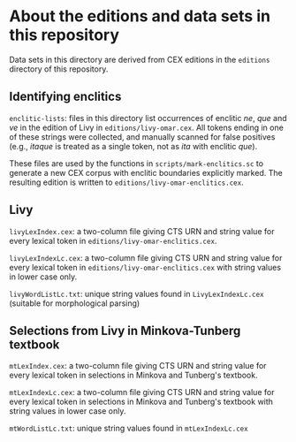 # About the editions and data sets in this repository

Data sets in this directory are derived from CEX editions in the `editions` directory of this repository.


## Identifying enclitics

`enclitic-lists`:  files in this directory list occurrences of enclitic *ne*, *que* and *ve* in the edition of Livy in `editions/livy-omar.cex`.  All tokens ending in one of these strings were collected, and manually scanned for false positives (e.g., *itaque* is treated as a single token, not as *ita* with enclitic *que*).

These files are used by the functions in `scripts/mark-enclitics.sc` to generate a new CEX corpus with enclitic boundaries explicitly marked.  The resulting edition is written to `editions/livy-omar-enclitics.cex`.



## Livy

`livyLexIndex.cex`:  a two-column file giving CTS URN and string value for every lexical token in `editions/livy-omar-enclitics.cex`.

`livyLexIndexLc.cex`:  a two-column file giving CTS URN and string value for every lexical token in `editions/livy-omar-enclitics.cex` with string values in lower case only.

`livyWordListLc.txt`:  unique string values found in `LivyLexIndexLc.cex` (suitable for morphological parsing)

## Selections from Livy in Minkova-Tunberg textbook

`mtLexIndex.cex`:  a two-column file giving CTS URN and string value for every lexical token in selections in Minkova and Tunberg's textbook.

`mtLexIndexLc.cex`:  a two-column file giving CTS URN and string value for every lexical token in selections in Minkova and Tunberg's textbook with string values in lower case only.

`mtWordListLc.txt`:  unique string values found in `mtLexIndexLc.cex`

